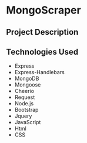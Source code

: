 # MongoScraper

## Project Description


## Technologies Used
* Express
* Express-Handlebars
* MongoDB
* Mongoose
* Cheerio
* Request 
* Node.js
* Bootstrap
* Jquery
* JavaScript
* Html
* CSS



